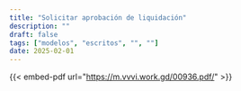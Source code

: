 ```yaml
---
title: "Solicitar aprobación de liquidación"
description: ""
draft: false
tags: ["modelos", "escritos", "", ""]
date: 2025-02-01
---
```



{{< embed-pdf url="https://m.vvvi.work.gd/00936.pdf/" >}}
